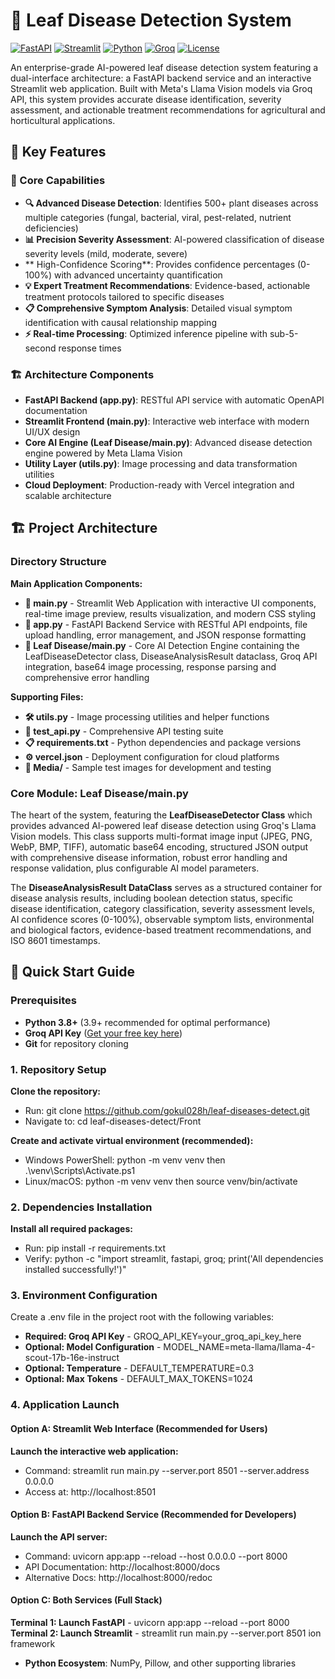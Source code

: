 # 🌿 Leaf Disease Detection System

[![FastAPI](https://img.shields.io/badge/FastAPI-0.116.1-009688.svg?style=flat&logo=fastapi)](https://fastapi.tiangolo.com/)
[![Streamlit](https://img.shields.io/badge/Streamlit-1.28+-FF4B4B.svg?style=flat&logo=streamlit)](https://streamlit.io/)
[![Python](https://img.shields.io/badge/Python-3.8+-3776ab.svg?style=flat&logo=python&logoColor=white)](https://www.python.org/)
[![Groq](https://img.shields.io/badge/Groq-AI%20Powered-orange.svg?style=flat)](https://groq.com/)
[![License](https://img.shields.io/badge/License-MIT-blue.svg?style=flat)](LICENSE)

An enterprise-grade AI-powered leaf disease detection system featuring a dual-interface architecture: a FastAPI backend service and an interactive Streamlit web application. Built with Meta's Llama Vision models via Groq API, this system provides accurate disease identification, severity assessment, and actionable treatment recommendations for agricultural and horticultural applications.

## 🎯 Key Features

### 🎯 Core Capabilities
- **🔍 Advanced Disease Detection**: Identifies 500+ plant diseases across multiple categories (fungal, bacterial, viral, pest-related, nutrient deficiencies)
- **📊 Precision Severity Assessment**: AI-powered classification of disease severity levels (mild, moderate, severe)
- ** High-Confidence Scoring**: Provides confidence percentages (0-100%) with advanced uncertainty quantification
- **💡 Expert Treatment Recommendations**: Evidence-based, actionable treatment protocols tailored to specific diseases
- **📋 Comprehensive Symptom Analysis**: Detailed visual symptom identification with causal relationship mapping
- **⚡ Real-time Processing**: Optimized inference pipeline with sub-5-second response times

### 🏗️ Architecture Components
- **FastAPI Backend (app.py)**: RESTful API service with automatic OpenAPI documentation
- **Streamlit Frontend (main.py)**: Interactive web interface with modern UI/UX design
- **Core AI Engine (Leaf Disease/main.py)**: Advanced disease detection engine powered by Meta Llama Vision
- **Utility Layer (utils.py)**: Image processing and data transformation utilities
- **Cloud Deployment**: Production-ready with Vercel integration and scalable architecture

## 🏗️ Project Architecture

### Directory Structure

**Main Application Components:**
- **🚀 main.py** - Streamlit Web Application with interactive UI components, real-time image preview, results visualization, and modern CSS styling
- **🔧 app.py** - FastAPI Backend Service with RESTful API endpoints, file upload handling, error management, and JSON response formatting
- **🧠 Leaf Disease/main.py** - Core AI Detection Engine containing the LeafDiseaseDetector class, DiseaseAnalysisResult dataclass, Groq API integration, base64 image processing, response parsing and comprehensive error handling

**Supporting Files:**
- **🛠️ utils.py** - Image processing utilities and helper functions
- **🧪 test_api.py** - Comprehensive API testing suite
- **📋 requirements.txt** - Python dependencies and package versions
- **⚙️ vercel.json** - Deployment configuration for cloud platforms
- **📁 Media/** - Sample test images for development and testing

### Core Module: Leaf Disease/main.py

The heart of the system, featuring the **LeafDiseaseDetector Class** which provides advanced AI-powered leaf disease detection using Groq's Llama Vision models. This class supports multi-format image input (JPEG, PNG, WebP, BMP, TIFF), automatic base64 encoding, structured JSON output with comprehensive disease information, robust error handling and response validation, plus configurable AI model parameters.

The **DiseaseAnalysisResult DataClass** serves as a structured container for disease analysis results, including boolean detection status, specific disease identification, category classification, severity assessment levels, AI confidence scores (0-100%), observable symptom lists, environmental and biological factors, evidence-based treatment recommendations, and ISO 8601 timestamps.

## 🚀 Quick Start Guide

### Prerequisites
- **Python 3.8+** (3.9+ recommended for optimal performance)
- **Groq API Key** ([Get your free key here](https://console.groq.com/))
- **Git** for repository cloning

### 1. Repository Setup
**Clone the repository:**
- Run: git clone https://github.com/gokul028h/leaf-diseases-detect.git
- Navigate to: cd leaf-diseases-detect/Front

**Create and activate virtual environment (recommended):**
- Windows PowerShell: python -m venv venv then .\venv\Scripts\Activate.ps1
- Linux/macOS: python -m venv venv then source venv/bin/activate

### 2. Dependencies Installation
**Install all required packages:**
- Run: pip install -r requirements.txt
- Verify: python -c "import streamlit, fastapi, groq; print('All dependencies installed successfully!')"

### 3. Environment Configuration
Create a .env file in the project root with the following variables:
- **Required: Groq API Key** - GROQ_API_KEY=your_groq_api_key_here
- **Optional: Model Configuration** - MODEL_NAME=meta-llama/llama-4-scout-17b-16e-instruct
- **Optional: Temperature** - DEFAULT_TEMPERATURE=0.3
- **Optional: Max Tokens** - DEFAULT_MAX_TOKENS=1024

### 4. Application Launch

#### Option A: Streamlit Web Interface (Recommended for Users)
**Launch the interactive web application:**
- Command: streamlit run main.py --server.port 8501 --server.address 0.0.0.0
- Access at: http://localhost:8501

#### Option B: FastAPI Backend Service (Recommended for Developers)
**Launch the API server:**
- Command: uvicorn app:app --reload --host 0.0.0.0 --port 8000
- API Documentation: http://localhost:8000/docs
- Alternative Docs: http://localhost:8000/redoc

#### Option C: Both Services (Full Stack)
**Terminal 1: Launch FastAPI** - uvicorn app:app --reload --port 8000
**Terminal 2: Launch Streamlit** - streamlit run main.py --server.port 8501
ion framework
- **Python Ecosystem**: NumPy, Pillow, and other supporting libraries
